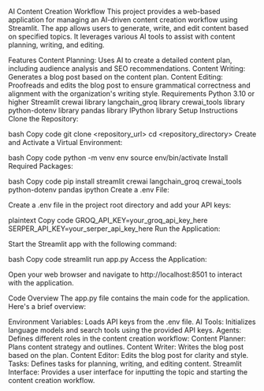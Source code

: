 AI Content Creation Workflow
This project provides a web-based application for managing an AI-driven content creation workflow using Streamlit. The app allows users to generate, write, and edit content based on specified topics. It leverages various AI tools to assist with content planning, writing, and editing.

Features
Content Planning: Uses AI to create a detailed content plan, including audience analysis and SEO recommendations.
Content Writing: Generates a blog post based on the content plan.
Content Editing: Proofreads and edits the blog post to ensure grammatical correctness and alignment with the organization's writing style.
Requirements
Python 3.10 or higher
Streamlit
crewai library
langchain_groq library
crewai_tools library
python-dotenv library
pandas library
IPython library
Setup Instructions
Clone the Repository:

bash
Copy code
git clone <repository_url>
cd <repository_directory>
Create and Activate a Virtual Environment:

bash
Copy code
python -m venv env
source env/bin/activate
Install Required Packages:

bash
Copy code
pip install streamlit crewai langchain_groq crewai_tools python-dotenv pandas ipython
Create a .env File:

Create a .env file in the project root directory and add your API keys:

plaintext
Copy code
GROQ_API_KEY=your_groq_api_key_here
SERPER_API_KEY=your_serper_api_key_here
Run the Application:

Start the Streamlit app with the following command:

bash
Copy code
streamlit run app.py
Access the Application:

Open your web browser and navigate to http://localhost:8501 to interact with the application.

Code Overview
The app.py file contains the main code for the application. Here's a brief overview:

Environment Variables: Loads API keys from the .env file.
AI Tools: Initializes language models and search tools using the provided API keys.
Agents: Defines different roles in the content creation workflow:
Content Planner: Plans content strategy and outlines.
Content Writer: Writes the blog post based on the plan.
Content Editor: Edits the blog post for clarity and style.
Tasks: Defines tasks for planning, writing, and editing content.
Streamlit Interface: Provides a user interface for inputting the topic and starting the content creation workflow.
